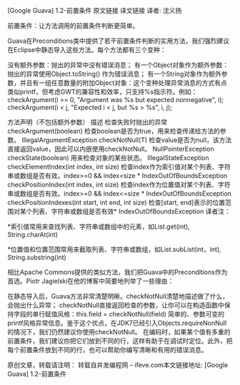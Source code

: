 [Google Guava] 1.2-前置条件
原文链接 译文链接 译者: 沈义扬

前置条件：让方法调用的前置条件判断更简单。

Guava在Preconditions类中提供了若干前置条件判断的实用方法，我们强烈建议在Eclipse中静态导入这些方法。每个方法都有三个变种：

没有额外参数：抛出的异常中没有错误消息；
有一个Object对象作为额外参数：抛出的异常使用Object.toString() 作为错误消息；
有一个String对象作为额外参数，并且有一组任意数量的附加Object对象：这个变种处理异常消息的方式有点类似printf，但考虑GWT的兼容性和效率，只支持%s指示符。例如：
checkArgument(i >= 0, "Argument was %s but expected nonnegative", i);
checkArgument(i < j, "Expected i < j, but %s > %s", i, j);

方法声明（不包括额外参数）	描述	检查失败时抛出的异常
checkArgument(boolean)	检查boolean是否为true，用来检查传递给方法的参数。	IllegalArgumentException
checkNotNull(T)	检查value是否为null，该方法直接返回value，因此可以内嵌使用checkNotNull。	NullPointerException
checkState(boolean)	用来检查对象的某些状态。	IllegalStateException
checkElementIndex(int index, int size)	检查index作为索引值对某个列表、字符串或数组是否有效。index>=0 && index<size *	IndexOutOfBoundsException
checkPositionIndex(int index, int size)	检查index作为位置值对某个列表、字符串或数组是否有效。index>=0 && index<=size *	IndexOutOfBoundsException
checkPositionIndexes(int start, int end, int size)	检查[start, end]表示的位置范围对某个列表、字符串或数组是否有效*	IndexOutOfBoundsException
译者注：

*索引值常用来查找列表、字符串或数组中的元素，如List.get(int), String.charAt(int)

*位置值和位置范围常用来截取列表、字符串或数组，如List.subList(int，int), String.substring(int)

相比Apache Commons提供的类似方法，我们把Guava中的Preconditions作为首选。Piotr Jagielski在他的博客中简要地列举了一些理由：

在静态导入后，Guava方法非常清楚明晰。checkNotNull清楚地描述做了什么，会抛出什么异常；
checkNotNull直接返回检查的参数，让你可以在构造函数中保持字段的单行赋值风格：this.field = checkNotNull(field)
简单的、参数可变的printf风格异常信息。鉴于这个优点，在JDK7已经引入Objects.requireNonNull的情况下，我们仍然建议你使用checkNotNull。
在编码时，如果某个值有多重的前置条件，我们建议你把它们放到不同的行，这样有助于在调试时定位。此外，把每个前置条件放到不同的行，也可以帮助你编写清晰和有用的错误消息。

原创文章，转载请注明： 转载自并发编程网 – ifeve.com本文链接地址: [Google Guava] 1.2-前置条件